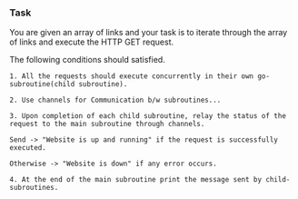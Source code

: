 ### Task
You are given an array of links and your task is to iterate through the array of links and execute the HTTP GET request.

The following conditions should satisfied.

```
1. All the requests should execute concurrently in their own go-subroutine(child subroutine).

2. Use channels for Communication b/w subroutines...

3. Upon completion of each child subroutine, relay the status of the request to the main subroutine through channels.

Send -> "Website is up and running" if the request is successfully executed.

Otherwise -> "Website is down" if any error occurs.

4. At the end of the main subroutine print the message sent by child-subroutines.
```